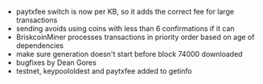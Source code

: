 * paytxfee switch is now per KB, so it adds the correct fee for large transactions
* sending avoids using coins with less than 6 confirmations if it can
* BriskcoinMiner processes transactions in priority order based on age of dependencies
* make sure generation doesn't start before block 74000 downloaded
* bugfixes by Dean Gores
* testnet, keypoololdest and paytxfee added to getinfo
